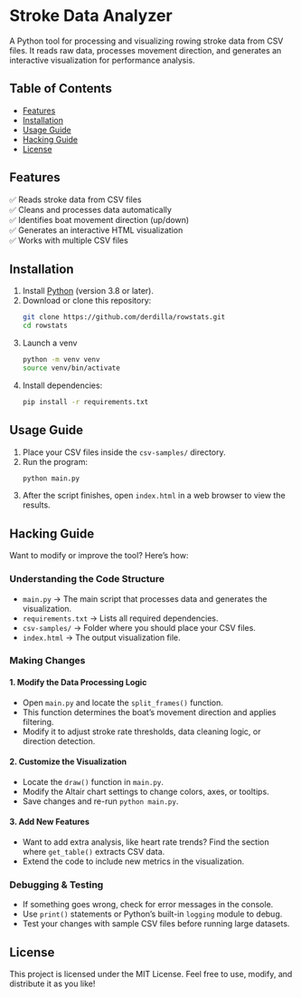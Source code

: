 # Stroke Data Analyzer

A Python tool for processing and visualizing rowing stroke data from CSV files. It reads raw data, processes movement direction, and generates an interactive visualization for performance analysis.

## Table of Contents

- [Features](#features)
- [Installation](#installation)
- [Usage Guide](#usage-guide)
- [Hacking Guide](#hacking-guide)
- [License](#license)

## Features

✅ Reads stroke data from CSV files  
✅ Cleans and processes data automatically  
✅ Identifies boat movement direction (up/down)  
✅ Generates an interactive HTML visualization  
✅ Works with multiple CSV files  

## Installation

1. Install [Python](https://www.python.org/) (version 3.8 or later).  
2. Download or clone this repository:
   ```sh
   git clone https://github.com/derdilla/rowstats.git
   cd rowstats
   ```
3. Launch a venv
   ```sh
   python -m venv venv
   source venv/bin/activate
   ```
4. Install dependencies:
   ```sh
   pip install -r requirements.txt
   ```

## Usage Guide

1. Place your CSV files inside the `csv-samples/` directory.  
2. Run the program:
   ```sh
   python main.py
   ```
3. After the script finishes, open `index.html` in a web browser to view the results.

## Hacking Guide

Want to modify or improve the tool? Here’s how:

### Understanding the Code Structure

- `main.py` → The main script that processes data and generates the visualization.
- `requirements.txt` → Lists all required dependencies.
- `csv-samples/` → Folder where you should place your CSV files.
- `index.html` → The output visualization file.

### Making Changes

#### 1. Modify the Data Processing Logic
- Open `main.py` and locate the `split_frames()` function.
- This function determines the boat’s movement direction and applies filtering.
- Modify it to adjust stroke rate thresholds, data cleaning logic, or direction detection.

#### 2. Customize the Visualization
- Locate the `draw()` function in `main.py`.
- Modify the Altair chart settings to change colors, axes, or tooltips.
- Save changes and re-run `python main.py`.

#### 3. Add New Features
- Want to add extra analysis, like heart rate trends? Find the section where `get_table()` extracts CSV data.
- Extend the code to include new metrics in the visualization.

### Debugging & Testing
- If something goes wrong, check for error messages in the console.
- Use `print()` statements or Python’s built-in `logging` module to debug.
- Test your changes with sample CSV files before running large datasets.

## License

This project is licensed under the MIT License. Feel free to use, modify, and distribute it as you like!

